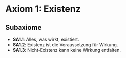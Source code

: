 # Axiom 1: Existenz

## Subaxiome

- **SA1.1**: Alles, was wirkt, existiert.
- **SA1.2**: Existenz ist die Voraussetzung für Wirkung.
- **SA1.3**: Nicht-Existenz kann keine Wirkung entfalten.
